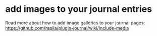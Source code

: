 # add images to your journal entries

Read more about how to add image galleries to your journal pages:
https://github.com/rapila/plugin-journal/wiki/Include-media